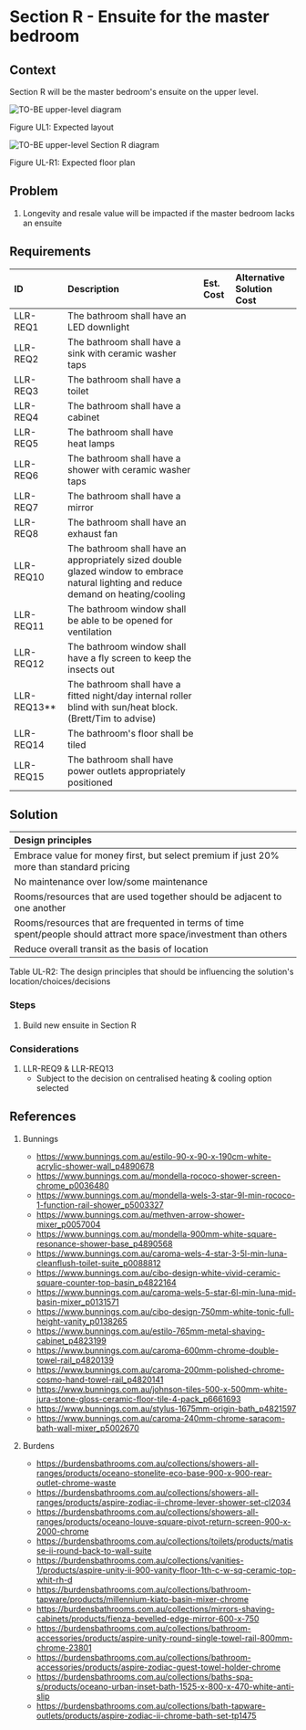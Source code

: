 # Section R - Ensuite for the master bedroom

## Context

Section R will be the master bedroom's ensuite on the upper level.

![TO-BE upper-level diagram](Upper-Level-TO-BE-sections.svg)

Figure UL1: Expected layout

![TO-BE upper-level Section R diagram](Upper-Level-TO-BE-section-R.svg)

Figure UL-R1: Expected floor plan


## Problem

1. Longevity and resale value will be impacted if the master bedroom lacks an ensuite

## Requirements

|ID|Description|Est. Cost|Alternative Solution Cost|
|:---|:---|:---|:---|
|LLR-REQ1|The bathroom shall have an LED downlight|||
|LLR-REQ2|The bathroom shall have a sink with ceramic washer taps|||
|LLR-REQ3|The bathroom shall have a toilet|||
|LLR-REQ4|The bathroom shall have a cabinet|||
|LLR-REQ5|The bathroom shall have heat lamps|||
|LLR-REQ6|The bathroom shall have a shower with ceramic washer taps|||
|LLR-REQ7|The bathroom shall have a mirror|||
|LLR-REQ8|The bathroom shall have an exhaust fan|||
|LLR-REQ10|The bathroom shall have an appropriately sized double glazed window to embrace natural lighting and reduce demand on heating/cooling|||
|LLR-REQ11|The bathroom window shall be able to be opened for ventilation|||
|LLR-REQ12|The bathroom window shall have a fly screen to keep the insects out|||
|LLR-REQ13**|The bathroom shall have a fitted night/day internal roller blind with sun/heat block. (Brett/Tim to advise)|||
|LLR-REQ14|The bathroom's floor shall be tiled|||
|LLR-REQ15|The bathroom shall have power outlets appropriately positioned|||


## Solution

|Design principles|
|:---|
|Embrace value for money first, but select premium if just 20% more than standard pricing|
|No maintenance over low/some maintenance|
|Rooms/resources that are used together should be adjacent to one another|
|Rooms/resources that are frequented in terms of time spent/people should attract more space/investment than others|
|Reduce overall transit as the basis of location|

Table UL-R2: The design principles that should be influencing the solution's location/choices/decisions

### Steps
1. Build new ensuite in Section R

### Considerations

1. LLR-REQ9 & LLR-REQ13
    - Subject to the decision on centralised heating & cooling option selected  


## References

1. Bunnings
    - https://www.bunnings.com.au/estilo-90-x-90-x-190cm-white-acrylic-shower-wall_p4890678
    - https://www.bunnings.com.au/mondella-rococo-shower-screen-chrome_p0036480
    - https://www.bunnings.com.au/mondella-wels-3-star-9l-min-rococo-1-function-rail-shower_p5003327
    - https://www.bunnings.com.au/methven-arrow-shower-mixer_p0057004
    - https://www.bunnings.com.au/mondella-900mm-white-square-resonance-shower-base_p4890568
    - https://www.bunnings.com.au/caroma-wels-4-star-3-5l-min-luna-cleanflush-toilet-suite_p0088812
    - https://www.bunnings.com.au/cibo-design-white-vivid-ceramic-square-counter-top-basin_p4822164
    - https://www.bunnings.com.au/caroma-wels-5-star-6l-min-luna-mid-basin-mixer_p0131571
    - https://www.bunnings.com.au/cibo-design-750mm-white-tonic-full-height-vanity_p0138265
    - https://www.bunnings.com.au/estilo-765mm-metal-shaving-cabinet_p4823199
    - https://www.bunnings.com.au/caroma-600mm-chrome-double-towel-rail_p4820139
    - https://www.bunnings.com.au/caroma-200mm-polished-chrome-cosmo-hand-towel-rail_p4820141
    - https://www.bunnings.com.au/johnson-tiles-500-x-500mm-white-jura-stone-gloss-ceramic-floor-tile-4-pack_p6661693
    - https://www.bunnings.com.au/stylus-1675mm-origin-bath_p4821597
    - https://www.bunnings.com.au/caroma-240mm-chrome-saracom-bath-wall-mixer_p5002670

2. Burdens
    - https://burdensbathrooms.com.au/collections/showers-all-ranges/products/oceano-stonelite-eco-base-900-x-900-rear-outlet-chrome-waste
    - https://burdensbathrooms.com.au/collections/showers-all-ranges/products/aspire-zodiac-ii-chrome-lever-shower-set-cl2034
    - https://burdensbathrooms.com.au/collections/showers-all-ranges/products/oceano-louve-square-pivot-return-screen-900-x-2000-chrome
    - https://burdensbathrooms.com.au/collections/toilets/products/matisse-ii-round-back-to-wall-suite
    - https://burdensbathrooms.com.au/collections/vanities-1/products/aspire-unity-ii-900-vanity-floor-1th-c-w-sq-ceramic-top-whit-rh-d
    - https://burdensbathrooms.com.au/collections/bathroom-tapware/products/millennium-kiato-basin-mixer-chrome
    - https://burdensbathrooms.com.au/collections/mirrors-shaving-cabinets/products/fienza-bevelled-edge-mirror-600-x-750
    - https://burdensbathrooms.com.au/collections/bathroom-accessories/products/aspire-unity-round-single-towel-rail-800mm-chrome-23801
    - https://burdensbathrooms.com.au/collections/bathroom-accessories/products/aspire-zodiac-guest-towel-holder-chrome
    - https://burdensbathrooms.com.au/collections/baths-spa-s/products/oceano-urban-inset-bath-1525-x-800-x-470-white-anti-slip
    - https://burdensbathrooms.com.au/collections/bath-tapware-outlets/products/aspire-zodiac-ii-chrome-bath-set-tp1475
